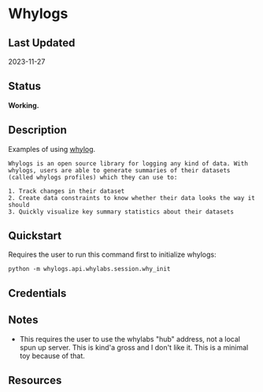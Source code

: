 # Whylogs

## Last Updated

2023-11-27

## Status

**Working.**

## Description

Examples of using [whylog](https://whylogs.readthedocs.io/en/latest/).

```text
Whylogs is an open source library for logging any kind of data. With whylogs, users are able to generate summaries of their datasets (called whylogs profiles) which they can use to:

1. Track changes in their dataset
2. Create data constraints to know whether their data looks the way it should
3. Quickly visualize key summary statistics about their datasets
```

## Quickstart

Requires the user to run this command first to initialize whylogs:

```shell
python -m whylogs.api.whylabs.session.why_init
```

## Credentials

## Notes

- This requires the user to use the whylabs "hub" address, not a local spun up server.  This is kind'a gross and I don't like it.  This is a minimal toy because of that.

## Resources
